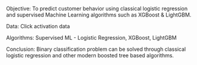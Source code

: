 Objective: To predict customer behavior using classical logistic regression and supervised Machine Learning algorithms such as XGBoost & LightGBM.

Data: Click activation data

Algorithms: Supervised ML - Logistic Regression, XGBoost, LightGBM 

Conclusion: Binary classification problem can be solved through classical logistic regression and other modern boosted tree based algorithms.
